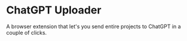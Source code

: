# ChatGPT Uploader

A browser extension that let's you send entire projects to ChatGPT in a couple of clicks.

